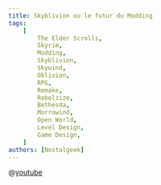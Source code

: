 ```yaml
---
title: Skyblivion ou le futur du Modding
tags:
    [
        The Elder Scrolls,
        Skyrim,
        Modding,
        Skyblivion,
        Skywind,
        Oblivion,
        RPG,
        Remake,
        Rebelzize,
        Bethesda,
        Morrowind,
        Open World,
        Level Design,
        Game Design,
    ]
authors: [Nostalgeek]
---
```


@[youtube](https://www.youtube.com/watch?v=7BwnLiIWnmQ)
